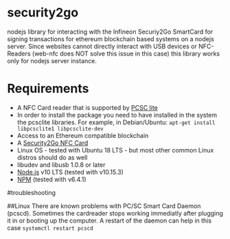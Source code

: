 # security2go

nodejs library for interacting with the Infineon Securiy2Go SmartCard for signing transactions for ethereum blockchain based systems on a nodejs server.
Since websites cannot directly interact with USB devices or NFC-Readers (web-nfc does NOT solve this issue in this case) this library works only for nodejs server instance. 

# Requirements

- A NFC Card reader that is supported by [PCSC lite](https://pcsclite.apdu.fr/)
- In order to install the package you need to have installed in the system the pcsclite libraries. For example, in Debian/Ubuntu: `apt-get install libpcsclite1 libpcsclite-dev`
- Access to an Ethereum compatible blockchain
- A [Security2Go NFC Card](https://github.com/Infineon/blockchain) 
- Linux OS - tested with Ubuntu 18 LTS - but most other common Linux distros should do as well
- libudev and libusb 1.0.8 or later
- [Node.js](https://nodejs.org/en/) v10 LTS (tested with v10.15.3)
- [NPM](https://www.npmjs.com/get-npm) (tested with v6.4.1)


#troubleshooting 

##Linux
There are known problems with PC/SC Smart Card Daemon (pcscd). Sometimes the cardreader stops working immediatly after plugging it in or booting up the computer. A restart of the daemon can help in this case `systemctl restart pcscd`

